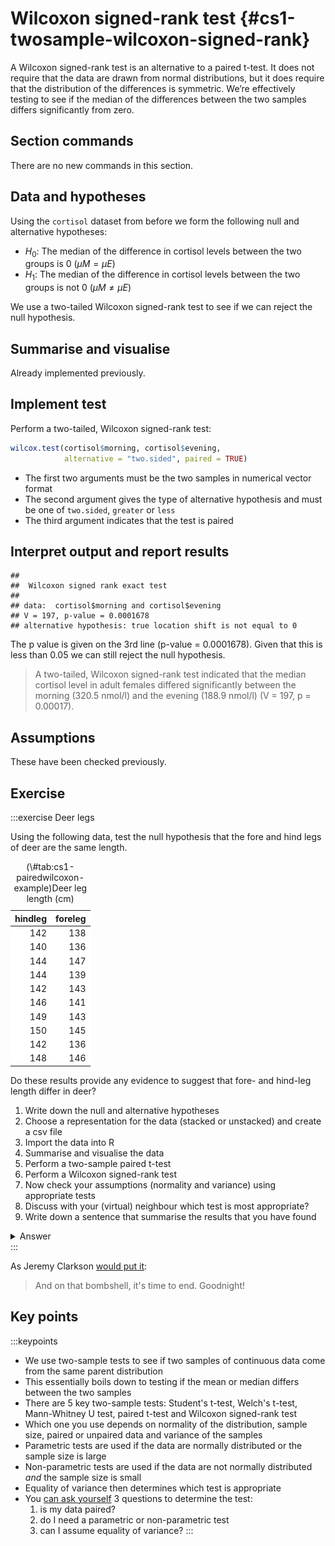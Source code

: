 



# Wilcoxon signed-rank test {#cs1-twosample-wilcoxon-signed-rank}
A Wilcoxon signed-rank test is an alternative to a paired t-test. It does not require that the data are drawn from normal distributions, but it does require that the distribution of the differences is symmetric. We’re effectively testing to see if the median of the differences between the two samples differs significantly from zero.

## Section commands
There are no new commands in this section.

## Data and hypotheses
Using the `cortisol` dataset from before we form the following null and alternative hypotheses:

-	$H_0$: The median of the difference in cortisol levels between the two groups is 0 ($\mu M = \mu E$)
-	$H_1$: The median of the difference in cortisol levels between the two groups is not 0 ($\mu M \neq \mu E$)

We use a two-tailed Wilcoxon signed-rank test to see if we can reject the null hypothesis.

## Summarise and visualise
Already implemented previously.

## Implement test
Perform a two-tailed, Wilcoxon signed-rank test:


```r
wilcox.test(cortisol$morning, cortisol$evening,
            alternative = "two.sided", paired = TRUE)
```

-	The first two arguments must be the two samples in numerical vector format
-	The second argument gives the type of alternative hypothesis and must be one of `two.sided`, `greater` or `less`
-	The third argument indicates that the test is paired

## Interpret output and report results

```
## 
## 	Wilcoxon signed rank exact test
## 
## data:  cortisol$morning and cortisol$evening
## V = 197, p-value = 0.0001678
## alternative hypothesis: true location shift is not equal to 0
```

The p value is given on the 3rd line (p-value = 0.0001678). Given that this is less than 0.05 we can still reject the null hypothesis.

> A two-tailed, Wilcoxon signed-rank test indicated that the median cortisol level in adult females differed significantly between the morning (320.5 nmol/l) and the evening (188.9 nmol/l) (V = 197, p = 0.00017).

## Assumptions
These have been checked previously.

## Exercise
:::exercise
Deer legs

Using the following data, test the null hypothesis that the fore and hind legs of deer are the same length.

<table class="table table-striped table-condensed" style="width: auto !important; margin-left: auto; margin-right: auto;">
<caption>(\#tab:cs1-pairedwilcoxon-example)Deer leg length (cm)</caption>
 <thead>
  <tr>
   <th style="text-align:right;background-color: white !important;"> hindleg </th>
   <th style="text-align:right;background-color: white !important;"> foreleg </th>
  </tr>
 </thead>
<tbody>
  <tr>
   <td style="text-align:right;background-color: white !important;"> 142 </td>
   <td style="text-align:right;background-color: white !important;"> 138 </td>
  </tr>
  <tr>
   <td style="text-align:right;background-color: white !important;"> 140 </td>
   <td style="text-align:right;background-color: white !important;"> 136 </td>
  </tr>
  <tr>
   <td style="text-align:right;background-color: white !important;"> 144 </td>
   <td style="text-align:right;background-color: white !important;"> 147 </td>
  </tr>
  <tr>
   <td style="text-align:right;background-color: white !important;"> 144 </td>
   <td style="text-align:right;background-color: white !important;"> 139 </td>
  </tr>
  <tr>
   <td style="text-align:right;background-color: white !important;"> 142 </td>
   <td style="text-align:right;background-color: white !important;"> 143 </td>
  </tr>
  <tr>
   <td style="text-align:right;background-color: white !important;"> 146 </td>
   <td style="text-align:right;background-color: white !important;"> 141 </td>
  </tr>
  <tr>
   <td style="text-align:right;background-color: white !important;"> 149 </td>
   <td style="text-align:right;background-color: white !important;"> 143 </td>
  </tr>
  <tr>
   <td style="text-align:right;background-color: white !important;"> 150 </td>
   <td style="text-align:right;background-color: white !important;"> 145 </td>
  </tr>
  <tr>
   <td style="text-align:right;background-color: white !important;"> 142 </td>
   <td style="text-align:right;background-color: white !important;"> 136 </td>
  </tr>
  <tr>
   <td style="text-align:right;background-color: white !important;"> 148 </td>
   <td style="text-align:right;background-color: white !important;"> 146 </td>
  </tr>
</tbody>
</table>

Do these results provide any evidence to suggest that fore- and hind-leg length differ in deer?

1. Write down the null and alternative hypotheses
2. Choose a representation for the data (stacked or unstacked) and create a csv file
3. Import the data into R
4. Summarise and visualise the data
5. Perform a two-sample paired t-test
6. Perform a Wilcoxon signed-rank test
7. Now check your assumptions (normality and variance) using appropriate tests
8. Discuss with your (virtual) neighbour which test is most appropriate?
9. Write down a sentence that summarise the results that you have found

<details><summary>Answer</summary>

**1. Hypotheses**

$H_0$ : foreleg average (mean or median) $=$ hindleg average (mean or median)

$H_1$ : foreleg average $\neq$ hindleg average

**2-4. Import Data, Summarise and visualise**

I always recommend storing data in stacked format even in this example, even though in this case it might seem easier to store your data in unstacked format (this is pretty much the only time where this is even a sensible option).  So for this example I manually input the data into excel in the following layout:


```r
deer <- read.csv("data/examples/cs1-deer.csv")
```

<table class="table table-striped table-condensed" style="width: auto !important; margin-left: auto; margin-right: auto;">
 <thead>
  <tr>
   <th style="text-align:right;background-color: white !important;"> id </th>
   <th style="text-align:left;background-color: white !important;"> leg </th>
   <th style="text-align:right;background-color: white !important;"> length </th>
  </tr>
 </thead>
<tbody>
  <tr>
   <td style="text-align:right;background-color: white !important;"> 1 </td>
   <td style="text-align:left;background-color: white !important;"> hindleg </td>
   <td style="text-align:right;background-color: white !important;"> 142 </td>
  </tr>
  <tr>
   <td style="text-align:right;background-color: white !important;"> 2 </td>
   <td style="text-align:left;background-color: white !important;"> hindleg </td>
   <td style="text-align:right;background-color: white !important;"> 140 </td>
  </tr>
  <tr>
   <td style="text-align:right;background-color: white !important;"> 3 </td>
   <td style="text-align:left;background-color: white !important;"> hindleg </td>
   <td style="text-align:right;background-color: white !important;"> 144 </td>
  </tr>
  <tr>
   <td style="text-align:right;background-color: white !important;"> 4 </td>
   <td style="text-align:left;background-color: white !important;"> hindleg </td>
   <td style="text-align:right;background-color: white !important;"> 144 </td>
  </tr>
  <tr>
   <td style="text-align:right;background-color: white !important;"> 5 </td>
   <td style="text-align:left;background-color: white !important;"> hindleg </td>
   <td style="text-align:right;background-color: white !important;"> 142 </td>
  </tr>
  <tr>
   <td style="text-align:right;background-color: white !important;"> 6 </td>
   <td style="text-align:left;background-color: white !important;"> hindleg </td>
   <td style="text-align:right;background-color: white !important;"> 146 </td>
  </tr>
  <tr>
   <td style="text-align:right;background-color: white !important;"> 7 </td>
   <td style="text-align:left;background-color: white !important;"> hindleg </td>
   <td style="text-align:right;background-color: white !important;"> 149 </td>
  </tr>
  <tr>
   <td style="text-align:right;background-color: white !important;"> 8 </td>
   <td style="text-align:left;background-color: white !important;"> hindleg </td>
   <td style="text-align:right;background-color: white !important;"> 150 </td>
  </tr>
  <tr>
   <td style="text-align:right;background-color: white !important;"> 9 </td>
   <td style="text-align:left;background-color: white !important;"> hindleg </td>
   <td style="text-align:right;background-color: white !important;"> 142 </td>
  </tr>
  <tr>
   <td style="text-align:right;background-color: white !important;"> 10 </td>
   <td style="text-align:left;background-color: white !important;"> hindleg </td>
   <td style="text-align:right;background-color: white !important;"> 148 </td>
  </tr>
  <tr>
   <td style="text-align:right;background-color: white !important;"> 1 </td>
   <td style="text-align:left;background-color: white !important;"> foreleg </td>
   <td style="text-align:right;background-color: white !important;"> 138 </td>
  </tr>
  <tr>
   <td style="text-align:right;background-color: white !important;"> 2 </td>
   <td style="text-align:left;background-color: white !important;"> foreleg </td>
   <td style="text-align:right;background-color: white !important;"> 136 </td>
  </tr>
  <tr>
   <td style="text-align:right;background-color: white !important;"> 3 </td>
   <td style="text-align:left;background-color: white !important;"> foreleg </td>
   <td style="text-align:right;background-color: white !important;"> 147 </td>
  </tr>
  <tr>
   <td style="text-align:right;background-color: white !important;"> 4 </td>
   <td style="text-align:left;background-color: white !important;"> foreleg </td>
   <td style="text-align:right;background-color: white !important;"> 139 </td>
  </tr>
  <tr>
   <td style="text-align:right;background-color: white !important;"> 5 </td>
   <td style="text-align:left;background-color: white !important;"> foreleg </td>
   <td style="text-align:right;background-color: white !important;"> 143 </td>
  </tr>
  <tr>
   <td style="text-align:right;background-color: white !important;"> 6 </td>
   <td style="text-align:left;background-color: white !important;"> foreleg </td>
   <td style="text-align:right;background-color: white !important;"> 141 </td>
  </tr>
  <tr>
   <td style="text-align:right;background-color: white !important;"> 7 </td>
   <td style="text-align:left;background-color: white !important;"> foreleg </td>
   <td style="text-align:right;background-color: white !important;"> 143 </td>
  </tr>
  <tr>
   <td style="text-align:right;background-color: white !important;"> 8 </td>
   <td style="text-align:left;background-color: white !important;"> foreleg </td>
   <td style="text-align:right;background-color: white !important;"> 145 </td>
  </tr>
  <tr>
   <td style="text-align:right;background-color: white !important;"> 9 </td>
   <td style="text-align:left;background-color: white !important;"> foreleg </td>
   <td style="text-align:right;background-color: white !important;"> 136 </td>
  </tr>
  <tr>
   <td style="text-align:right;background-color: white !important;"> 10 </td>
   <td style="text-align:left;background-color: white !important;"> foreleg </td>
   <td style="text-align:right;background-color: white !important;"> 146 </td>
  </tr>
</tbody>
</table>

The ordering of the data is important here; the first hindleg row corresponds to the first foreleg row, the second to the second and so on. To indicate this we use an `id` column, where each observation has a unique ID.

Let's look at the data and see what we can see.


```r
aggregate(length ~ leg, data = deer, summary)
```

```
##       leg length.Min. length.1st Qu. length.Median length.Mean length.3rd Qu.
## 1 foreleg      136.00         138.25        142.00      141.40         144.50
## 2 hindleg      140.00         142.00        144.00      144.70         147.50
##   length.Max.
## 1      147.00
## 2      150.00
```

```r
boxplot(length ~ leg, data = deer)
```

<img src="cs1-practical-two_sample_wilcoxon_files/figure-html/unnamed-chunk-5-1.png" width="672" />

It looks as though there might be a difference between the legs, with hindlegs being longer than forelegs. However, this representation obscures the fact that we have _paired_ data. What we really need to look at is the difference in leg length for each deer:


```r
uns_deer <- unstack(deer, length ~ leg)
deerDiff <- uns_deer$hindleg - uns_deer$foreleg
summary(deerDiff)
```

```
##    Min. 1st Qu.  Median    Mean 3rd Qu.    Max. 
##    -3.0     2.5     4.5     3.3     5.0     6.0
```

```r
boxplot(deerDiff)
```

<img src="cs1-practical-two_sample_wilcoxon_files/figure-html/unnamed-chunk-6-1.png" width="672" />

This gives us a much clearer picture. It looks as though the hindlegs are about 4 cm longer than the forelegs, on average. It also suggests that our leg differences might not be normally distributed (the data look a bit skewed).

**5. Perform a two-sample t-test**


```r
t.test(length ~ leg, data = deer, paired = TRUE)
```

```
## 
## 	Paired t-test
## 
## data:  length by leg
## t = -3.4138, df = 9, p-value = 0.007703
## alternative hypothesis: true difference in means is not equal to 0
## 95 percent confidence interval:
##  -5.486752 -1.113248
## sample estimates:
## mean of the differences 
##                    -3.3
```

The paired t-test here assumes that the data is stored exactly as we have entered it (i.e. that the first hindleg row matches the first foreleg row). Here we apparently see a significant difference.

**6. Perform a paired Wilcoxon test**


```r
wilcox.test(length ~ leg, data = deer, paired = TRUE)
```

```
## Warning in wilcox.test.default(x = c(138L, 136L, 147L, 139L, 143L, 141L, :
## cannot compute exact p-value with ties
```

```
## 
## 	Wilcoxon signed rank test with continuity correction
## 
## data:  length by leg
## V = 4, p-value = 0.01859
## alternative hypothesis: true location shift is not equal to 0
```

The paired Wilcoxon test makes the same assumptions about the order of the data as the paired t-test. Here again we have a significant difference.

**7. Check assumptions**

We need to consider the distribution of the _difference_ in leg lengths rather than the individual distributions.


```r
shapiro.test(deerDiff)
```

```
## 
## 	Shapiro-Wilk normality test
## 
## data:  deerDiff
## W = 0.81366, p-value = 0.02123
```

```r
qqnorm(deerDiff)
qqline(deerDiff, col = "red")
```

<img src="cs1-practical-two_sample_wilcoxon_files/figure-html/unnamed-chunk-9-1.png" width="672" />

Both our Shapiro-Wilk test and our Q-Q plot suggest that the difference data aren't normally distributed, which rules out a paired t-test. We should therefore consider a paired Wilcoxon test next. Remember that this test requires that the distribution of differences be symmetric, whereas our box-plot from before suggested that the data were very much skewed.

**8. Conclusions**

So, frustratingly, neither of our tests are appropriate for this dataset. The differences in fore- and hind leg lengths are neither normal enough for a paired t-test nor are they symmetric enough for a Wilcoxon test and we don't have enough data to just use the t-test (we'd need more than 30 points or so). So what do we do in this situation? Well the answer is that there aren't actually any traditional statistical tests that are valid for this dataset as it stands!

There are two options available to someone:

1. try transforming the raw data (take logs, square root, reciprocals) and hope that one of them leads to a modified dataset that satisfies the assumptions of one of the tests we've covered, or
2. use a permutation test approach (which would work but is beyond the scope of this course).

The reason I included this example in the first practical is purely to illustrate how a very simple dataset with an apparently clear message (leg lengths differ within deer) can be intractable. You don't need to have very complex datasets before you go beyond the capabilities of classical statistics.

</details>
:::

As Jeremy Clarkson [would put it](https://www.quotes.net/mquote/941330):

> And on that bombshell, it's time to end. Goodnight!

## Key points

:::keypoints
- We use two-sample tests to see if two samples of continuous data come from the same parent distribution
- This essentially boils down to testing if the mean or median differs between the two samples
- There are 5 key two-sample tests: Student's t-test, Welch's t-test, Mann-Whitney U test, paired t-test and Wilcoxon signed-rank test
- Which one you use depends on normality of the distribution, sample size, paired or unpaired data and variance of the samples
- Parametric tests are used if the data are normally distributed or the sample size is large
- Non-parametric tests are used if the data are not normally distributed _and_ the sample size is small
- Equality of variance then determines which test is appropriate
- You [can ask yourself](#two-sample-choosing-a-test) 3 questions to determine the test:
    1. is my data paired?
    2. do I need a parametric or non-parametric test
    3. can I assume equality of variance?
:::

